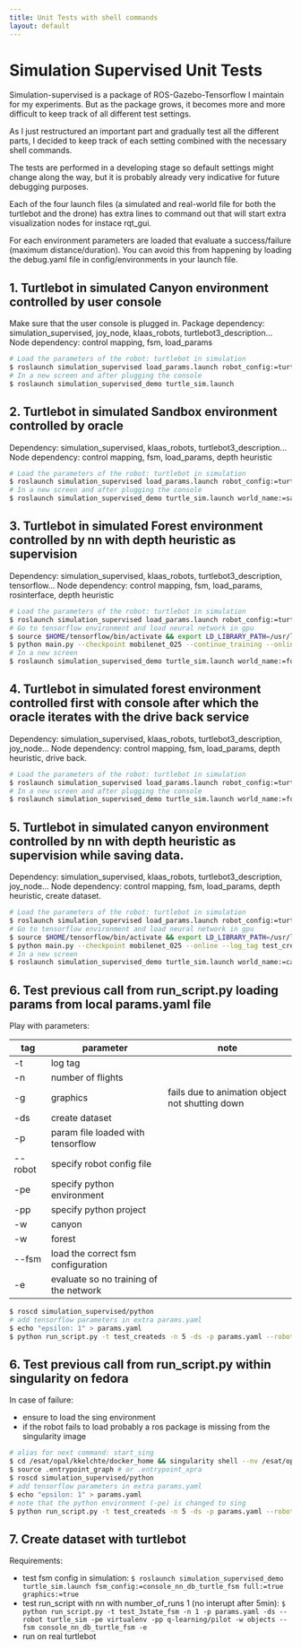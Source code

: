 ```yaml
---
title: Unit Tests with shell commands
layout: default
---
```


# Simulation Supervised Unit Tests

Simulation-supervised is a package of ROS-Gazebo-Tensorflow I maintain for my experiments. But as the package grows, it becomes more and more difficult to keep track of all different test settings.

As I just restructured an important part and gradually test all the different parts, I decided to keep track of each setting combined with the necessary shell commands.

The tests are performed in a developing stage so default settings might change along the way, but it is probably already very indicative for future debugging purposes.

Each of the four launch files (a simulated and real-world file for both the turtlebot and the drone) has extra lines to command out that will start extra visualization nodes for instace rqt_gui. 

For each environment parameters are loaded that evaluate a success/failure (maximum distance/duration). You can avoid this from happening by loading the debug.yaml file in config/environments in your launch file.

## 1. Turtlebot in simulated Canyon environment controlled by user console

Make sure that the user console is plugged in.
Package dependency: simulation_supervised, joy_node, klaas_robots, turtlebot3_description...
Node dependency: control mapping, fsm, load_params

```bash
# Load the parameters of the robot: turtlebot in simulation
$ roslaunch simulation_supervised load_params.launch robot_config:=turtle_sim.yaml
# In a new screen and after plugging the console
$ roslaunch simulation_supervised_demo turtle_sim.launch
```

## 2. Turtlebot in simulated Sandbox environment controlled by oracle

Dependency: simulation_supervised, klaas_robots, turtlebot3_description...
Node dependency: control mapping, fsm, load_params, depth heuristic

```bash
# Load the parameters of the robot: turtlebot in simulation
$ roslaunch simulation_supervised load_params.launch robot_config:=turtle_sim.yaml
# In a new screen and after plugging the console
$ roslaunch simulation_supervised_demo turtle_sim.launch world_name:=sandbox fsm_config:=oracle_turtle_fsm
```

## 3. Turtlebot in simulated Forest environment controlled by nn with depth heuristic as supervision

Dependency: simulation_supervised, klaas_robots, turtlebot3_description, tensorflow...
Node dependency: control mapping, fsm, load_params, rosinterface, depth heuristic

```bash
# Load the parameters of the robot: turtlebot in simulation
$ roslaunch simulation_supervised load_params.launch robot_config:=turtle_sim.yaml
# Go to tensorflow environment and load neural network in gpu
$ source $HOME/tensorflow/bin/activate && export LD_LIBRARY_PATH=/usr/local/cuda/lib64:/usr/local/cudnn/lib64:/usr/local/cuda/lib64:/opt/ros/kinetic/lib && cd $HOME/tensorflow/pilot/pilot
$ python main.py --checkpoint mobilenet_025 --continue_training --online --log_tag test_coll_pred --network coll_q_net
# In a new screen 
$ roslaunch simulation_supervised_demo turtle_sim.launch world_name:=forest fsm_config:=nn_turtle_fsm
```

## 4. Turtlebot in simulated forest environment controlled first with console after which the oracle iterates with the drive back service

Dependency: simulation_supervised, klaas_robots, turtlebot3_description, joy_node...
Node dependency: control mapping, fsm, load_params, depth heuristic, drive back.

```bash
# Load the parameters of the robot: turtlebot in simulation
$ roslaunch simulation_supervised load_params.launch robot_config:=turtle_sim.yaml
# In a new screen and after plugging the console
$ roslaunch simulation_supervised_demo turtle_sim.launch world_name:=forest fsm_config:=console_oracle_db_turtle_fsm
```

## 5. Turtlebot in simulated canyon environment controlled by nn with depth heuristic as supervision while saving data.

Dependency: simulation_supervised, klaas_robots, turtlebot3_description, joy_node...
Node dependency: control mapping, fsm, load_params, depth heuristic, create dataset.

```bash
# Load the parameters of the robot: turtlebot in simulation
$ roslaunch simulation_supervised load_params.launch robot_config:=turtle_sim.yaml
# Go to tensorflow environment and load neural network in gpu
$ source $HOME/tensorflow/bin/activate && export LD_LIBRARY_PATH=/usr/local/cuda/lib64:/usr/local/cudnn/lib64:/usr/local/cuda/lib64:/opt/ros/kinetic/lib && cd $HOME/tensorflow/pilot/pilot
$ python main.py --checkpoint mobilenet_025 --online --log_tag test_createds/tf --network coll_q_net
# In a new screen
$ roslaunch simulation_supervised_demo turtle_sim.launch world_name:=canyon fsm_config:=nn_turtle_fsm log_folder:=test_createds save_images:=true
```

## 6. Test previous call from run_script.py loading params from local params.yaml file

Play with parameters: 

| tag | parameter | note |
|-|-|-|
| -t | log tag |  |
| -n | number of flights |  |
| -g | graphics | fails due to animation object not shutting down |
| -ds | create dataset |  |
| -p | param file loaded with tensorflow |  |
| --robot | specify robot config file |  |
| -pe | specify python environment |  |
| -pp | specify python project |  |
| -w | canyon |  |
| -w | forest |  |
| --fsm | load the correct fsm configuration |  |
| -e | evaluate so no training of the network |  |

```bash
$ roscd simulation_supervised/python
# add tensorflow parameters in extra params.yaml
$ echo "epsilon: 1" > params.yaml
$ python run_script.py -t test_createds -n 5 -ds -p params.yaml --robot turtle_sim -pe virtualenv -pp q-learning/pilot -w canyon -w forest --fsm nn_turtle_fsm -e
```

## 6. Test previous call from run_script.py within singularity on fedora

In case of failure:

- ensure to load the sing environment
- if the robot fails to load probably a ros package is missing from the singularity image

```bash
# alias for next command: start_sing
$ cd /esat/opal/kkelchte/docker_home && singularity shell --nv /esat/opal/kkelchte/singularity_images/ros_gazebo_tensorflow.img
$ source .entrypoint_graph # or .entrypoint_xpra
$ roscd simulation_supervised/python
# add tensorflow parameters in extra params.yaml
$ echo "epsilon: 1" > params.yaml
# note that the python environment (-pe) is changed to sing
$ python run_script.py -t test_createds -n 5 -ds -p params.yaml --robot turtle_sim -pe sing -pp q-learning/pilot -w canyon -w forest --fsm nn_turtle_fsm -e
```

## 7. Create dataset with turtlebot

Requirements: 

- test fsm config in simulation: `$ roslaunch simulation_supervised_demo turtle_sim.launch fsm_config:=console_nn_db_turtle_fsm full:=true graphics:=true`
- test run_script with nn with number_of_runs 1 (no interupt after 5min): `$ python run_script.py -t test_3state_fsm -n 1 -p params.yaml -ds --robot turtle_sim -pe virtualenv -pp q-learning/pilot -w objects --fsm console_nn_db_turtle_fsm -e`
- run on real turtlebot

```

```

